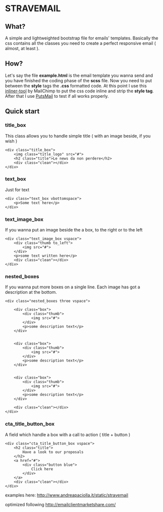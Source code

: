 # STRAVEMAIL

## What?
A simple and lightweighted bootstrap file for emails' templates. Basically the css contains all the classes you need to create a perfect responsive email ( almost, at least ).

## How? 
Let's say the file **example.html** is the email template you wanna send and you have finished the coding phase of the **scss** file. Now you need to put between the **style** tags the **.css** formatted code. At this point I use this [inliner-tool](http://beaker.mailchimp.com/inline-css) by MailChimp to put the css code inline and strip the **style tag**. After that I use [PutsMail](http://putsmail.com/) to test if all works properly. 

## Quick start

### title_box
This class allows you to handle simple title ( with an image beside, if you wish )
```
<div class="title_box">
    <img class="title_logo" src="#">
	<h2 class="title">Le news da non perdere</h2>
	<div class="clean"></div>
</div>
```

### text_box
Just for text
```
<div class="text_box vbottomspace">
    <p>Some text here</p>
</div>
```

### text_image_box
If you wanna put an image beside the a box, to the right or to the left
```
<div class="text_image_box vspace">
    <div class="thumb to_left">
		<img src="#">
	</div>
	<p>some text written here</p>
	<div class="clean"></div>
</div>
```

### nested_boxes
If you wanna put more boxes on a single line. Each image has got a description at the bottom.
```
<div class="nested_boxes three vspace">

	<div class="box">
		<div class="thumb">
			<img src="#">
		</div>
		<p>some description text</p>
	</div>


	<div class="box">
		<div class="thumb">
			<img src="#">
		</div>
		<p>some description text</p>
	</div>


	<div class="box">
		<div class="thumb">
			<img src="#">
		</div>
		<p>some description text</p>
	</div>

	<div class="clean"></div>
</div>
```



### cta_title_button_box
A field which handle a box with a call to action ( title + button )
```
<div class="cta_title_button_box vspace">
	<h2 class="title">
		Have a look to our proposals
	</h2>
	<a href="#">
		<div class="button blue">
			Click here
		</div>	
	</a>
	<div class="clean"></div>
</div>
```

examples here: http://www.andreapaciolla.it/static/stravemail

optimized following http://emailclientmarketshare.com/
